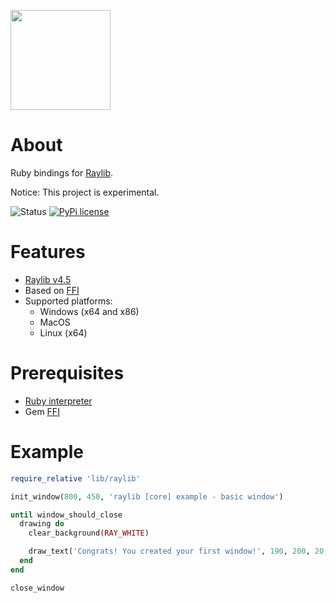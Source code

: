 <p><img src="https://upload.wikimedia.org/wikipedia/commons/f/f4/Raylib_logo.png" width="160" height="160"></p>

# About
Ruby bindings for [Raylib](https://www.raylib.com/).

Notice: This project is experimental.

![Status](https://img.shields.io/badge/status-in_development-green.svg)
[![PyPi license](https://badgen.net/pypi/license/pip/)](https://github.com/Valentine90/raylib-ruby/blob/main/licence)

# Features
- [Raylib v4.5](https://github.com/raysan5/raylib/releases/tag/4.5.0)
- Based on [FFI](https://github.com/ffi/ffi)
- Supported platforms:
  * Windows (x64 and x86)
  * MacOS
  * Linux (x64)

# Prerequisites
- [Ruby interpreter](https://www.ruby-lang.org/pt/downloads/)
- Gem [FFI](https://github.com/ffi/ffi)

#  Example
```Ruby
require_relative 'lib/raylib'

init_window(800, 450, 'raylib [core] example - basic window')

until window_should_close
  drawing do
    clear_background(RAY_WHITE)

    draw_text('Congrats! You created your first window!', 190, 200, 20, LIGHT_GRAY)
  end
end

close_window
```

